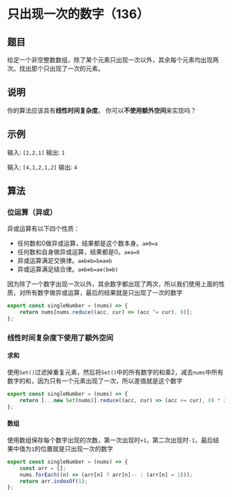 # 只出现一次的数字（136）

## 题目

给定一个非空整数数组，除了某个元素只出现一次以外，其余每个元素均出现两次。找出那个只出现了一次的元素。

## 说明

你的算法应该具有**线性时间复杂度**。 你可以**不使用额外空间**来实现吗？

## 示例

输入: `[2,2,1]`
输出: `1`

输入: `[4,1,2,1,2]`
输出: `4`

## 算法

### 位运算（异或）

异或运算有以下四个性质：

- 任何数和0做异或运算，结果都是这个数本身。`a⊕0=a`
- 任何数和自身做异或运算，结果都是0。`a⊕a=0`
- 异或运算满足交换律。`a⊕b⊕b=b⊕a⊕b`
- 异或运算满足结合律。`a⊕b⊕b=a⊕(b⊕b)`

因为除了一个数字出现一次以外，其余数字都出现了两次，所以我们使用上面的性质，对所有数字做异或运算，最后的结果就是只出现了一次的数字

```js
export const singleNumber = (nums) => {
	return nums[nums.reduce((acc, cur) => (acc ^= cur), 0)];
};
```

### 线性时间复杂度下使用了额外空间

#### 求和

使用`Set()`过滤掉重复元素，然后将`Set()`中的所有数字的和乘2，减去`nums`中所有数字的和，因为只有一个元素出现了一次，所以差值就是这个数字

```js
export const singleNumber = (nums) => {
	return [...new Set(nums)].reduce((acc, cur) => (acc += cur), 0) * 2 - nums.reduce((acc, cur) => (acc += cur), 0);
};
```

#### 数组

使用数组保存每个数字出现的次数，第一次出现时`+1`，第二次出现时`-1`，最后结果中值为`1`的位置就是只出现一次的数字

```js
export const singleNumber = (nums) => {
	const arr = [];
	nums.forEach((n) => (arr[n] ? arr[n]-- : (arr[n] = 1)));
	return arr.indexOf(1);
};
```